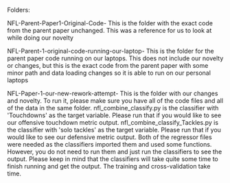 Folders:

NFL-Parent-Paper1-Original-Code- This is the folder with the exact code from the parent paper unchanged. This was a reference for us to look at while doing our novelty

NFL-Parent-1-original-code-running-our-laptop- This is the folder for the parent paper code running on our laptops. This does not include our novelty or changes, but this is the exact code from the parent paper
with some minor path and data loading changes so it is able to run on our personal laptops

NFL-Paper-1-our-new-rework-attempt- This is the folder with our changes and novelty. To run it, please make sure you have all of the code files and all of the data in the same folder. nfl_combine_classify.py is 
the classifier with 'Touchdowns' as the target variable. Please run that if you would like to see our offensive touchdown metric output. nfl_combine_classify_Tackles.py is the classifier with 'solo tackles' as 
the target variable. Please run that if you would like to see our defensive metric output. 
Both of the regressor files were needed as the classifiers imported them and used some functions. However, you do not need to run them and just run the classifiers to see the output. Please keep in mind that 
the classifiers will take quite some time to finish running and get the output. The training and cross-validation take time.

